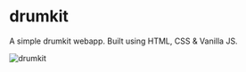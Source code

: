 # drumkit
A simple drumkit webapp. Built using HTML, CSS &amp; Vanilla JS.

![drumkit](https://user-images.githubusercontent.com/56360179/67755752-f52d2580-fa38-11e9-8157-cd8b819189fc.PNG)
